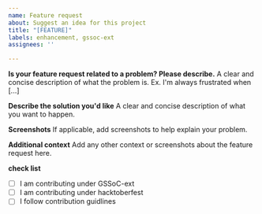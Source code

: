 ```yaml
---
name: Feature request
about: Suggest an idea for this project
title: "[FEATURE]"
labels: enhancement, gssoc-ext
assignees: ''

---
```


**Is your feature request related to a problem? Please describe.**
A clear and concise description of what the problem is. Ex. I'm always frustrated when [...]

**Describe the solution you'd like**
A clear and concise description of what you want to happen.

**Screenshots**
If applicable, add screenshots to help explain your problem.

**Additional context**
Add any other context or screenshots about the feature request here.

**check list**
- [ ] I am contributing under GSSoC-ext
- [ ] I am contributing under hacktoberfest
- [ ] I follow contribution guidlines
